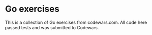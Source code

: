 # Go exercises 
This is a collection of Go exercises from codewars.com. 
All code here passed tests and was submitted to Codewars.
